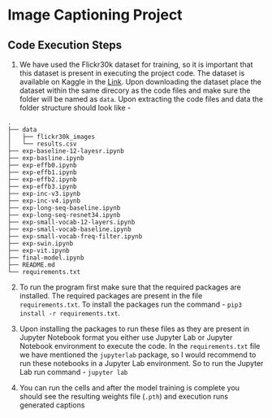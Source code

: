 # Image Captioning Project

## Code Execution Steps
1. We have used the Flickr30k dataset for training, so it is important that this dataset is present in executing the project code. The dataset is available on Kaggle in the [Link](https://www.kaggle.com/datasets/hsankesara/flickr-image-dataset). Upon downloading the dataset place the dataset within the same direcory as the code files and make sure the folder will be named as `data`. Upon extracting the code files and data the folder structure should look like -
```
.
├── data
│   ├── flickr30k_images
│   └── results.csv
├── exp-baseline-12-layesr.ipynb
├── exp-basline.ipynb
├── exp-effb0.ipynb
├── exp-effb1.ipynb
├── exp-effb2.ipynb
├── exp-effb3.ipynb
├── exp-inc-v3.ipynb
├── exp-inc-v4.ipynb
├── exp-long-seq-baseline.ipynb
├── exp-long-seq-resnet34.ipynb
├── exp-small-vocab-12-layers.ipynb
├── exp-small-vocab-baseline.ipynb
├── exp-small-vocab-freq-filter.ipynb
├── exp-swin.ipynb
├── exp-vit.ipynb
├── final-model.ipynb
├── README.md
└── requirements.txt
```

2. To run the program first make sure that the required packages are installed. The required packages are present in the file `requirements.txt`. To install the packages run the command - `pip3 install -r requirements.txt`.

3. Upon installing the packages to run these files as they are present in Jupyter Notebook format you either use Jupyter Lab or Jupyter Notebook environment to execute the code. In the `requirements.txt` file we have mentioned the `jupyterlab` package, so I would recommend to run these notebooks in a Jupyter Lab environment. So to run the Jupyter Lab run command - `jupyter lab`

4. You can run the cells and after the model training is complete you should see the resulting weights file (`.pth`) and execution runs generated captions